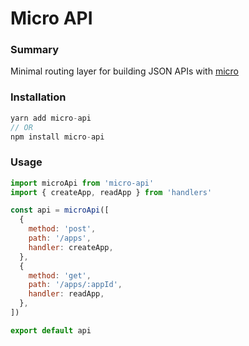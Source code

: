 # Micro API

### Summary

Minimal routing layer for building JSON APIs with [micro](https://github.com/zeit/micro)

### Installation

```javascript
yarn add micro-api
// OR
npm install micro-api
```

### Usage

```javascript
import microApi from 'micro-api'
import { createApp, readApp } from 'handlers'

const api = microApi([
  {
    method: 'post',
    path: '/apps',
    handler: createApp,
  },
  {
    method: 'get',
    path: '/apps/:appId',
    handler: readApp,
  },
])

export default api
```

